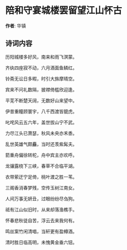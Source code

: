 # 陪和守宴城楼罢留望江山怀古

**作者**: 华镇

## 诗词内容

历阳城楼多好风，南来和雨飞溟蒙。

齐纨四座寂不动，六月酒面鱼鳞红。

铃斋无讼日多暇，时引大旆摩晴空。

宾来不问礼数隔，披襟倚槛欣迎逢。

平芜不断楚天阔，无数好山来望中。

伊昔重瞳顾寰宇，八千西渡皆貔虎。

叱咤风云五六年，盖世拔山宁不武。

力尽江头已萧瑟，秋风未央亦禾黍。

乱世英雄气颇麤，当时还羡紫髯夫。

箭重舟偏徐转柁，舟中宾主亦欢呼。

龙骧露桡下三峡，春草不合临平湖。

衣带萦迂宁足倚，桃叶渡之胜一苇。

三阁香消春梦残，空传玉树江南女。

人间万事无妍丑，过眼纷纷尽刍狗。

祗有江山似旧时，从来却落渔樵手。

怀春悲秋徒自苦，浮云去来我何有。

鸣丝案竹闲清唱，当轩更有盈樽酒。

清时胜日临高明，未愧黄金垂六钮。

